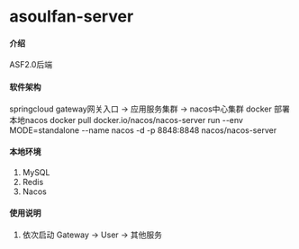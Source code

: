 # asoulfan-server

#### 介绍
ASF2.0后端

#### 软件架构
springcloud gateway网关入口 -> 应用服务集群 -> nacos中心集群
docker 部署本地nacos 
docker pull docker.io/nacos/nacos-server
run --env MODE=standalone --name nacos -d -p 8848:8848 nacos/nacos-server

#### 本地环境

1.  MySQL
2.  Redis
3.  Nacos

#### 使用说明

1.  依次启动 Gateway -> User -> 其他服务

